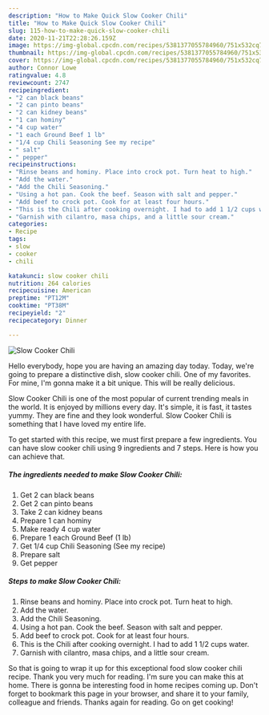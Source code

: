 ```yaml
---
description: "How to Make Quick Slow Cooker Chili"
title: "How to Make Quick Slow Cooker Chili"
slug: 115-how-to-make-quick-slow-cooker-chili
date: 2020-11-21T22:28:26.159Z
image: https://img-global.cpcdn.com/recipes/5381377055784960/751x532cq70/slow-cooker-chili-recipe-main-photo.jpg
thumbnail: https://img-global.cpcdn.com/recipes/5381377055784960/751x532cq70/slow-cooker-chili-recipe-main-photo.jpg
cover: https://img-global.cpcdn.com/recipes/5381377055784960/751x532cq70/slow-cooker-chili-recipe-main-photo.jpg
author: Connor Lowe
ratingvalue: 4.8
reviewcount: 2747
recipeingredient:
- "2 can black beans"
- "2 can pinto beans"
- "2 can kidney beans"
- "1 can hominy"
- "4 cup water"
- "1 each Ground Beef 1 lb"
- "1/4 cup Chili Seasoning See my recipe"
- " salt"
- " pepper"
recipeinstructions:
- "Rinse beans and hominy. Place into crock pot. Turn heat to high."
- "Add the water."
- "Add the Chili Seasoning."
- "Using a hot pan. Cook the beef. Season with salt and pepper."
- "Add beef to crock pot. Cook for at least four hours."
- "This is the Chili after cooking overnight. I had to add 1 1/2 cups water."
- "Garnish with cilantro, masa chips, and a little sour cream."
categories:
- Recipe
tags:
- slow
- cooker
- chili

katakunci: slow cooker chili 
nutrition: 264 calories
recipecuisine: American
preptime: "PT12M"
cooktime: "PT38M"
recipeyield: "2"
recipecategory: Dinner

---
```



![Slow Cooker Chili](https://img-global.cpcdn.com/recipes/5381377055784960/751x532cq70/slow-cooker-chili-recipe-main-photo.jpg)

Hello everybody, hope you are having an amazing day today. Today, we're going to prepare a distinctive dish, slow cooker chili. One of my favorites. For mine, I'm gonna make it a bit unique. This will be really delicious.



Slow Cooker Chili is one of the most popular of current trending meals in the world. It is enjoyed by millions every day. It's simple, it is fast, it tastes yummy. They are fine and they look wonderful. Slow Cooker Chili is something that I have loved my entire life.


To get started with this recipe, we must first prepare a few ingredients. You can have slow cooker chili using 9 ingredients and 7 steps. Here is how you can achieve that.

<!--inarticleads1-->

##### The ingredients needed to make Slow Cooker Chili:

1. Get 2 can black beans
1. Get 2 can pinto beans
1. Take 2 can kidney beans
1. Prepare 1 can hominy
1. Make ready 4 cup water
1. Prepare 1 each Ground Beef (1 lb)
1. Get 1/4 cup Chili Seasoning (See my recipe)
1. Prepare  salt
1. Get  pepper




<!--inarticleads2-->

##### Steps to make Slow Cooker Chili:

1. Rinse beans and hominy. Place into crock pot. Turn heat to high.
1. Add the water.
1. Add the Chili Seasoning.
1. Using a hot pan. Cook the beef. Season with salt and pepper.
1. Add beef to crock pot. Cook for at least four hours.
1. This is the Chili after cooking overnight. I had to add 1 1/2 cups water.
1. Garnish with cilantro, masa chips, and a little sour cream.




So that is going to wrap it up for this exceptional food slow cooker chili recipe. Thank you very much for reading. I'm sure you can make this at home. There is gonna be interesting food in home recipes coming up. Don't forget to bookmark this page in your browser, and share it to your family, colleague and friends. Thanks again for reading. Go on get cooking!

